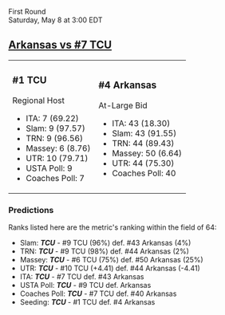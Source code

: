First Round  
Saturday, May 8 at 3:00 EDT
## [Arkansas vs #7 TCU](https://www.ncaa.com/game/5833394) 

<table><tr><td>  

### #1 TCU  

Regional Host  
- ITA: 7 (69.22)  
- Slam: 9 (97.57)  
- TRN: 9 (96.56)  
- Massey: 6 (8.76)  
- UTR: 10 (79.71)  
- USTA Poll: 9  
- Coaches Poll: 7  

</td><td>  

### #4 Arkansas  

At-Large Bid  
- ITA: 43 (18.30)  
- Slam: 43 (91.55)  
- TRN: 44 (89.43)  
- Massey: 50 (6.64)  
- UTR: 44 (75.30)  
- Coaches Poll: 40  

</td></tr></table>  

 ### Predictions  

Ranks listed here are the metric's ranking within the field of 64:  
- Slam: ***TCU*** - #9 TCU (96%) def. #43 Arkansas (4%)  
- TRN: ***TCU*** - #9 TCU (98%) def. #44 Arkansas (2%)  
- Massey: ***TCU*** - #6 TCU (75%) def. #50 Arkansas (25%)  
- UTR: ***TCU*** - #10 TCU (+4.41) def. #44 Arkansas (-4.41)  
- ITA: ***TCU*** - #7 TCU def. #43 Arkansas  
- USTA Poll: ***TCU*** - #9 TCU def. Arkansas  
- Coaches Poll: ***TCU*** - #7 TCU def. #40 Arkansas  
- Seeding: ***TCU*** - #1 TCU def. #4 Arkansas  